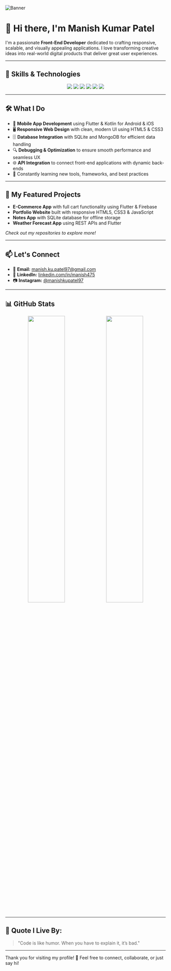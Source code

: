 ![Banner](https://i.imgur.com/qj6V6sR.png)

# 👋 Hi there, I'm Manish Kumar Patel

I'm a passionate **Front-End Developer** dedicated to crafting responsive, scalable, and visually appealing applications. I love transforming creative ideas into real-world digital products that deliver great user experiences.

---

## 🚀 Skills & Technologies

<div align="center">

<img src="https://img.shields.io/badge/Flutter-02569B?style=for-the-badge&logo=flutter&logoColor=white" />
<img src="https://img.shields.io/badge/Kotlin-0095D5?style=for-the-badge&logo=kotlin&logoColor=white" />
<img src="https://img.shields.io/badge/SQLite-003B57?style=for-the-badge&logo=sqlite&logoColor=white" />
<img src="https://img.shields.io/badge/MongoDB-47A248?style=for-the-badge&logo=mongodb&logoColor=white" />
<img src="https://img.shields.io/badge/HTML5-E34F26?style=for-the-badge&logo=html5&logoColor=white" />
<img src="https://img.shields.io/badge/CSS3-1572B6?style=for-the-badge&logo=css3&logoColor=white" />

</div>

---

## 🛠️ What I Do

* 📱 **Mobile App Development** using Flutter & Kotlin for Android & iOS
* 🖥️ **Responsive Web Design** with clean, modern UI using HTML5 & CSS3
* 🗄️ **Database Integration** with SQLite and MongoDB for efficient data handling
* 🔍 **Debugging & Optimization** to ensure smooth performance and seamless UX
* 🌐 **API Integration** to connect front-end applications with dynamic back-ends
* 🚀 Constantly learning new tools, frameworks, and best practices

---

## 📂 My Featured Projects

* **E-Commerce App** with full cart functionality using Flutter & Firebase
* **Portfolio Website** built with responsive HTML5, CSS3 & JavaScript
* **Notes App** with SQLite database for offline storage
* **Weather Forecast App** using REST APIs and Flutter

*Check out my repositories to explore more!*

---

## 📫 Let's Connect

<div align="left">

* 📧 **Email:** [manish.ku.patel97@gmail.com](mailto:manish.ku.patel97@gmail.com)
* 💼 **LinkedIn:** [linkedin.com/in/manish475](https://www.linkedin.com/in/manish475)
* 📷 **Instagram:** [@manishkupatel97](https://www.instagram.com/manishkupatel97/)

</div>

---

## 📊 GitHub Stats

<div align="center">

<img src="https://github-readme-stats.vercel.app/api?username=manish475&show_icons=true&theme=radical" width="48%" />
<img src="https://github-readme-stats.vercel.app/api/top-langs/?username=manish475&layout=compact&theme=radical" width="48%" />

</div>

---

## 🌟 Quote I Live By:

> "Code is like humor. When you have to explain it, it’s bad."

---

Thank you for visiting my profile! 🚀 Feel free to connect, collaborate, or just say hi!
